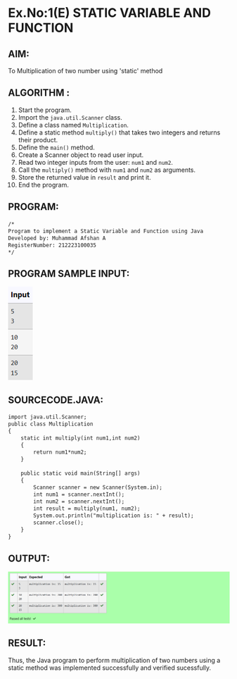 # Ex.No:1(E)  STATIC VARIABLE AND FUNCTION

## AIM:
To Multiplication of two number using 'static' method

## ALGORITHM :

1. Start the program.
2. Import the `java.util.Scanner` class.
3. Define a class named `Multiplication`.
4. Define a static method `multiply()` that takes two integers and returns their product.
5. Define the `main()` method.
6. Create a Scanner object to read user input.
7. Read two integer inputs from the user: `num1` and `num2`.
8. Call the `multiply()` method with `num1` and `num2` as arguments.
9. Store the returned value in `result` and print it.
10. End the program.


## PROGRAM:
 ```
/*
Program to implement a Static Variable and Function using Java
Developed by: Muhammad Afshan A
RegisterNumber: 212223100035
*/
```
## PROGRAM SAMPLE INPUT:
![alt text](image-1.png)

## SOURCECODE.JAVA:
```
import java.util.Scanner;
public class Multiplication 
{
    static int multiply(int num1,int num2)
    {
        return num1*num2;
    }
    
    public static void main(String[] args)
    {
        Scanner scanner = new Scanner(System.in);
        int num1 = scanner.nextInt(); 
        int num2 = scanner.nextInt();
        int result = multiply(num1, num2);
        System.out.println("multiplication is: " + result);
        scanner.close();
    }
}
```

## OUTPUT:

![alt text](image-2.png)

## RESULT:
Thus, the Java program to perform multiplication of two numbers using a static method was implemented successfully and verified sucessfully.
